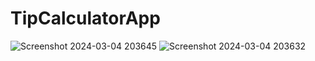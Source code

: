 # TipCalculatorApp
![Screenshot 2024-03-04 203645](https://github.com/varuar/TipCalculatorApp/assets/116020359/5e90b56a-5374-4c02-a015-3e67355799d9)
![Screenshot 2024-03-04 203632](https://github.com/varuar/TipCalculatorApp/assets/116020359/2eec07e4-7b4f-4a80-a0aa-cb763ff98781)
